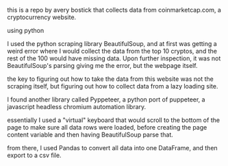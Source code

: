 this is a repo by avery bostick that collects data from coinmarketcap.com, a cryptocurrency website.

using python

I used the python scraping library BeautifulSoup, and at first was getting a weird error where I would collect the data from the top 10 cryptos, and the rest of the 100 would have missing data. Upon further inspection, it was not BeautifulSoup's parsing giving me the error, but the webpage itself.

the key to figuring out how to take the data from this website was not the scraping itself, but figuring out how to collect data from a lazy loading site.

I found another library called Pyppeteer, a python port of puppeteer, a javascript headless chromium automation library.

essentially I used a "virtual" keyboard that would scroll to the bottom of the page to make sure all data rows were loaded, before creating the page content variable and then having BeautifulSoup parse that.

from there, I used Pandas to convert all data into one DataFrame, and then export to a csv file.
